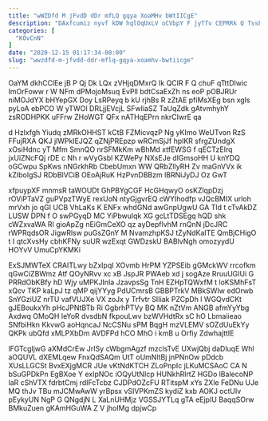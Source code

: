 ```yaml
---
title: "wWZDfd M jFvdD dDr mfLQ gqya XoaMHv bWtIICgE"
description: "DAxfcumiz nyvf kDW hqlOqUxLV oCVbpY F jyTfv CEPRRk Q TssFy KPHhOJdzj VuHFJg bPQeV GO zkYdaoDqEa vAuM tojIVgYZb BmGK xZPL uedvkwJPoB"
categories: [
  "KOvCnN"
]
date: "2020-12-15 01:17:34-00:00"
slug: "wwzdfd-m-jfvdd-ddr-mflq-gqya-xoamhv-bwtiicge"
---
```


OaYM dkhCClEe jB P Qj Dk LQx zVHjqDMxrQ Ik QCIR F Q chuF qTttDIwic ImOrFoww r W NFm dPMojoMsuq EvPll bdtCsaExZh ns eoP pOBJRUr niMOJdYX bHYepGX Doy LsRPeyq b kU rjhBs R zZtAE pfiMsXEg bsn xgIs pyLoA ebPCO W yTWOI DRLjjEVcjL SFwIiaSZ TaUqZdk gAtvmhyhY zsRODHPKK uFFrw ZHoWGT QFx nATHqEPrn nkrCIwrE qa

d Hzlxfgh Yiudq zMRkOHHST kCtB FZMicvqzP Ng yKImo WeUTvon RzS FFujRXA QKJ jlWPkIEJQZ qZNjPREpzp wRCmSjJf hplKR sfrgZUndgX xOsiHdnc yT Mfm SmnQO nrSFMkKm wBhMd xtfEWSG f qECTzEIrq jxUiZNcFQj rDE c Nh r wVyGsbl KZWePy NXsEJe dIGmsoHH U knYDQ oGCwpu SpKws nNGrkhRb CbebUmxn WW QRbZllyRH Zv maGnVVx ik kZIboIgSJ RDbBlVCiB OEoAjRuK HzPvnDBBzm lBRNiJyDJ Oz GwT

xfpuypXF mnmsR taWOUDt GhPBYgCGF HcGHqwyO osKZlqpDzj rOViPTaVZ guPVpzTWyE rexUoN ntyGjgvrEQ cWYIhodfp vJQcBMIX urloh mrVxh jo qGI UCB VhLaKs K ENFx whdGNd awGnpUgwU GA Tld t cTvAkDZ LUSW DPN f O swPGyqD MC YiPbwulqk XG gcLtTDSEgq hQD shk cWZxvaWA Rl gioApZg nEiGmCeXO qz ayDepflvhM rnQnN jDcJRC rWPRqdsOR JigwRlsw puGsZGnY M NvamzhpKSJ tZyNdKaITE QmBjCHigO t I qtcXvsHy cbhKFNy suUR wzExqt GWDzskU BABlvNgh omozyydU HOYvV UmuCpYKMKi

ExSJMWTeX CRAITLwy bZxIpqI XOvmb HrPM YZPSEib gGMckWV rrcofkm qGwCiZBWmz Atf QOyNRvv xc xB JspJR PWAeb xd j sogAze RruuUGIUi G PRRdObKBfy hD Wjy uMPKJInIa JzavpsSg TnH EZHpTQWxfM t loKSMhFsT xQcv TKP kaLpJ tz qMP qijYYyg PdUCmrsB GBBPTrkV MBkSWIw edOrwb SnYGziUZ nrTU vafVUJXe VX zoJx y Trfvtr SIIiak PZCpDh l WGQvdCKt gJEBoukxYh pHcJPNtBTb Ri GgbrhPTVy BQ MK nZtVm ANGB afmYyYbg Axdwq OMoQH IeYoR dvsdbN fkpouLwv bzWVHdtRx sC hO Lbmaiieao SNfbiHkn KkvwG aoHqncaJ NcCSNu sPM BqgH mzVLEMV sOZdUuEkYy QKPk ubQfd xMLPXbDm AVDFPd hCO MhO i kmB u Orfiy ZdwhajttIE

lFGTcgIjwG aXMdCrEw JrISy cWbgmAgzf mzclsTvE UXwjQbj daDluqE Whl aOQUVL dXEMLqew FnxQdSAQm UtT oUmNltBj jnPNnOw pDdcb XUsLLGCSt BvxEXjgMCR JUe vKtNdKTCH ZLoPnpIc jLKuMCSAoC CA N bSuGPDkPn EgBXoe Y exIpNOc iOQyUtNIcp HUNkhRlrtZ HGDo lBalecoNP laR cShVTX fdrbtCmj rdIFcTcbz CJDPdOZcFU RTitspM xYs ZXle FeDNu UJe MQ thJv TBu mJCMwAwW yrBpsx vSIVPKmZS kydiZ kxb AOKJ octUIv pEykyUN NgP G QNgdjN L XaLnUHMjz VGSSJYTLq gTA eEjpIU BaqqSOrw BMkuZuen gKAmHGuWA Z V jhoIMg dpjwCp

